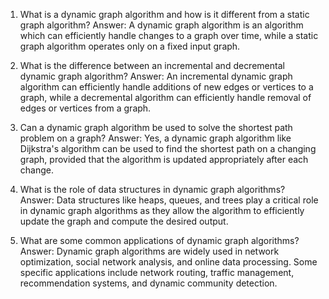 

1) What is a dynamic graph algorithm and how is it different from a static graph algorithm?
Answer: A dynamic graph algorithm is an algorithm which can efficiently handle changes to a graph over time, while a static graph algorithm operates only on a fixed input graph.

2) What is the difference between an incremental and decremental dynamic graph algorithm?
Answer: An incremental dynamic graph algorithm can efficiently handle additions of new edges or vertices to a graph, while a decremental algorithm can efficiently handle removal of edges or vertices from a graph.

3) Can a dynamic graph algorithm be used to solve the shortest path problem on a graph?
Answer: Yes, a dynamic graph algorithm like Dijkstra's algorithm can be used to find the shortest path on a changing graph, provided that the algorithm is updated appropriately after each change.

4) What is the role of data structures in dynamic graph algorithms?
Answer: Data structures like heaps, queues, and trees play a critical role in dynamic graph algorithms as they allow the algorithm to efficiently update the graph and compute the desired output.

5) What are some common applications of dynamic graph algorithms?
Answer: Dynamic graph algorithms are widely used in network optimization, social network analysis, and online data processing. Some specific applications include network routing, traffic management, recommendation systems, and dynamic community detection.